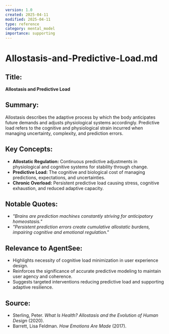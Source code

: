 ```yaml
---
version: 1.0
created: 2025-04-11
modified: 2025-04-11
type: reference
category: mental_model
importance: supporting
---
```


# **Allostasis-and-Predictive-Load.md**

## Title:
**Allostasis and Predictive Load**

## Summary:
Allostasis describes the adaptive process by which the body anticipates future demands and adjusts physiological systems accordingly. Predictive load refers to the cognitive and physiological strain incurred when managing uncertainty, complexity, and prediction errors.

## Key Concepts:
- **Allostatic Regulation:** Continuous predictive adjustments in physiological and cognitive systems for stability through change.
- **Predictive Load:** The cognitive and biological cost of managing predictions, expectations, and uncertainties.
- **Chronic Overload:** Persistent predictive load causing stress, cognitive exhaustion, and reduced adaptive capacity.

## Notable Quotes:
- *"Brains are prediction machines constantly striving for anticipatory homeostasis."*
- *"Persistent prediction errors create cumulative allostatic burdens, impairing cognitive and emotional regulation."*

## Relevance to AgentSee:
- Highlights necessity of cognitive load minimization in user experience design.
- Reinforces the significance of accurate predictive modeling to maintain user agency and coherence.
- Suggests targeted interventions reducing predictive load and supporting adaptive resilience.

## Source:
- Sterling, Peter. *What Is Health? Allostasis and the Evolution of Human Design* (2020).
- Barrett, Lisa Feldman. *How Emotions Are Made* (2017).